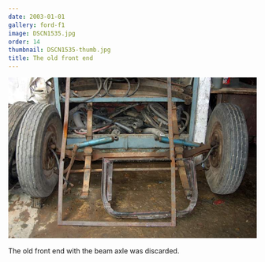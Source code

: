 ```yaml
---
date: 2003-01-01
gallery: ford-f1
image: DSCN1535.jpg
order: 14
thumbnail: DSCN1535-thumb.jpg
title: The old front end
---
```


![The old front end](./DSCN1535.jpg)

The old front end with the beam axle was discarded.